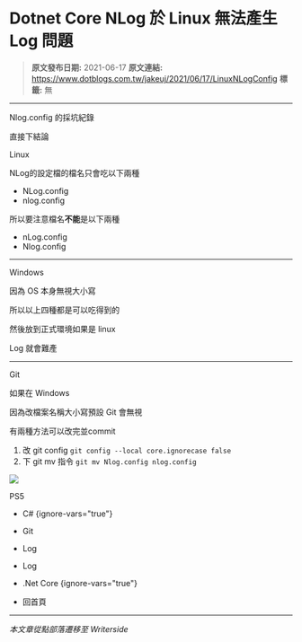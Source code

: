 # Dotnet Core NLog 於 Linux 無法產生 Log 問題

> **原文發布日期:** 2021-06-17
> **原文連結:** https://www.dotblogs.com.tw/jakeuj/2021/06/17/LinuxNLogConfig
> **標籤:** 無

---

Nlog.config 的採坑紀錄

直接下結論

Linux

NLog的設定檔的檔名只會吃以下兩種

* NLog.config
* nlog.config

所以要注意檔名**不能**是以下兩種

* nLog.config
* Nlog.config

---

Windows

因為 OS 本身無視大小寫

所以以上四種都是可以吃得到的

然後放到正式環境如果是 linux

Log 就會難產

---

Git

如果在 Windows

因為改檔案名稱大小寫預設 Git 會無視

有兩種方法可以改完並commit

1. 改 git config
   `git config --local core.ignorecase false`
2. 下 git mv 指令
   `git mv Nlog.config nlog.config`

![](https://card.psnprofiles.com/1/jakeuj.png)

PS5

* C#
{ignore-vars="true"}
* Git
* Log
* Log
* .Net Core
{ignore-vars="true"}

* 回首頁

---

*本文章從點部落遷移至 Writerside*
